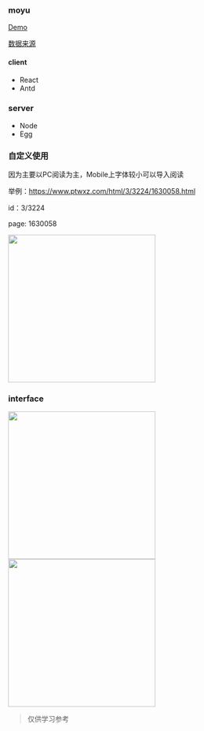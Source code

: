 ### moyu

[Demo](https://moyu.vercel.app/)

[数据来源](https://www.ptwxz.com/)

#### client
- React
- Antd

### server

- Node
- Egg

### 自定义使用

因为主要以PC阅读为主，Mobile上字体较小可以导入阅读

举例：https://www.ptwxz.com/html/3/3224/1630058.html

id：3/3224

page: 1630058

<img width="300" src="https://user-images.githubusercontent.com/24250627/119256586-f9f59380-bbf3-11eb-99dc-2211540a16fc.png" />


### interface

<img width="300" src="https://user-images.githubusercontent.com/24250627/119255338-e0e9e400-bbed-11eb-98ca-a8c8e89da5e6.png" />
<img width="300" src="https://user-images.githubusercontent.com/24250627/119255350-eb0be280-bbed-11eb-8a23-6e7d9e33a014.png" />


> 仅供学习参考

